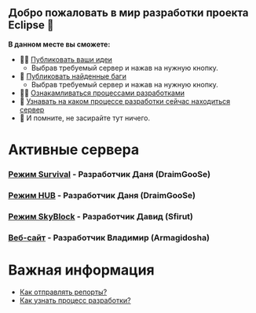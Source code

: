## Добро пожаловать в мир разработки проекта Eclipse 👋


**В данном месте вы сможете:**

- 🙋‍♀️ [Публиковать ваши идеи](#)
    - Выбрав требуемый сервер и нажав на нужную кнопку.
- 🌈 [Публиковать найденные баги](#)
    - Выбрав требуемый сервер и нажав на нужную кнопку.
- 👩‍💻 [Ознакамливаться процессами разработками](https://github.com/orgs/TODO-Eclipse/projects/2)
- 🍿 [Узнавать на каком процессе разработки сейчас находиться сервер](https://github.com/orgs/TODO-Eclipse/projects/2)
- 🧙 И помните, не засирайте тут ничего.


# Активные сервера
### [Режим Survival](https://github.com/TODO-Eclipse/Survival) - Разработчик Даня (DraimGooSe)
### [Режим HUB](https://github.com/TODO-Eclipse/HUB) - Разработчик Даня (DraimGooSe)
### [Режим SkyBlock](https://github.com/TODO-Eclipse/SkyBlock) - Разработчик Давид (Sfirut)
### [Веб-сайт](https://github.com/TODO-Eclipse/Website) - Разработчик Владимир (Armagidosha)

# Важная информация
- [Как отправлять репорты?](https://github.com/TODO-Eclipse/Survival/wiki/%D0%9A%D0%B0%D0%BA-%D0%BE%D1%82%D0%BF%D1%80%D0%B0%D0%B2%D1%8F%D1%82%D1%8C-%D0%B1%D0%B0%D0%B3%E2%80%90%D1%80%D0%B5%D0%BF%D0%BE%D1%80%D1%82%D1%8B%3F)
- [Как узнать процесс разработки?](#)
